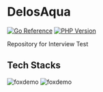 # DelosAqua
[![Go Reference](https://pkg.go.dev/badge/golang.org/x/image.svg)](https://go.dev/) [![PHP Version](http://poser.pugx.org/phpunit/phpunit/require/php)](https://packagist.org/packages/phpunit/phpunit)

Repository for Interview Test

## Tech Stacks
![foxdemo](https://github.com/foxdemo/foxdemo.github.io/blob/master/assets/images/avatar.png)
![foxdemo](https://github.com/foxdemo/foxdemo.github.io/blob/master/assets/images/avatar.png)

